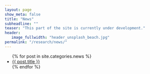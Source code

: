 ```yaml
---
layout: page
show_meta: false
title: "News"
subheadline: ""
teaser: "This part of the site is currently under development."
header:
   image_fullwidth: "header_unsplash_beach.jpg"
permalink: "/research/news/"
---
```

<ul>
    {% for post in site.categories.news %}
    <li><a href="{{ site.url }}{{ post.url }}">{{ post.title }}</a></li>
    {% endfor %}
</ul>
